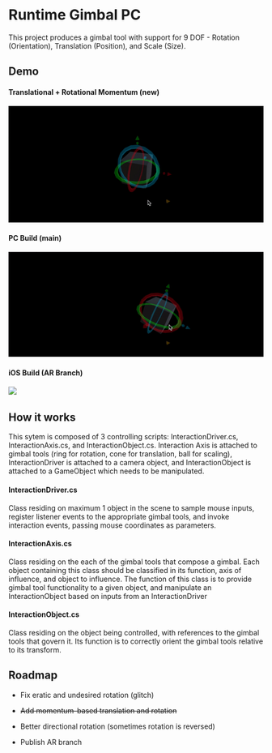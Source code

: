 
# Runtime Gimbal PC

This project produces a gimbal tool with support for 9 DOF - Rotation (Orientation), Translation (Position), and Scale (Size).




## Demo

#### Translational + Rotational Momentum (new)
![](https://github.com/adellari/Gimbal-PC/blob/main/Momentum.gif)

#### PC Build (main)
![](https://github.com/adellari/Gimbal-PC/blob/main/PC.gif)

#### iOS Build (AR Branch)
![](https://github.com/adellari/Gimbal-PC/blob/main/AR.gif)

## How it works
This sytem is composed of 3 controlling scripts: InteractionDriver.cs, InteractionAxis.cs, and InteractionObject.cs. Interaction Axis is attached to gimbal tools (ring for rotation, cone for translation, ball for scaling), InteractionDriver is attached to a camera object, and InteractionObject is attached to a GameObject which needs to be manipulated.

#### InteractionDriver.cs
Class residing on maximum 1 object in the scene to sample mouse inputs, register listener events to the appropriate gimbal tools, and invoke interaction events, passing mouse coordinates as parameters.

#### InteractionAxis.cs
Class residing on the each of the gimbal tools that compose a gimbal. Each object containing this class should be classified in its function, axis of influence, and object to influence. The function of this class is to provide gimbal tool functionality to a given object, and manipulate an InteractionObject based on inputs from an InteractionDriver

#### InteractionObject.cs 

Class residing on the object being controlled, with references to the gimbal tools that govern it. Its function is to correctly orient the gimbal tools relative to its transform.


## Roadmap

- Fix eratic and undesired rotation (glitch)

- ~~Add momentum-based translation and rotation~~

- Better directional rotation (sometimes rotation is reversed)

- Publish AR branch

